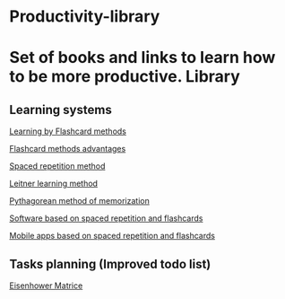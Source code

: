 # Productivity-library
Set of books and links to learn how to be more productive.
Library
======

Learning systems
----------------------------------------

[Learning by Flashcard methods](https://en.wikipedia.org/wiki/Flashcard)

[Flashcard methods advantages](https://www.examtime.com/flashcards/study-flashcards/) 

[Spaced repetition method](https://en.wikipedia.org/wiki/Spaced_repetition) 

[Leitner learning method](http://www.flashcardlearner.com/articles/sebastian-leitner/)

[Pythagorean method of memorization](https://en.wikipedia.org/wiki/Pythagorean_Method_of_Memorization)

[Software based on spaced repetition and flashcards](https://ankiweb.net)

[Mobile apps based on spaced repetition and flashcards](https://ankisrs.net/docs/AnkiMobile.html)

Tasks planning (Improved todo list)
----------------------------------------

[Eisenhower Matrice](https://fr.wikipedia.org/wiki/Matrice_d'Eisenhower)

